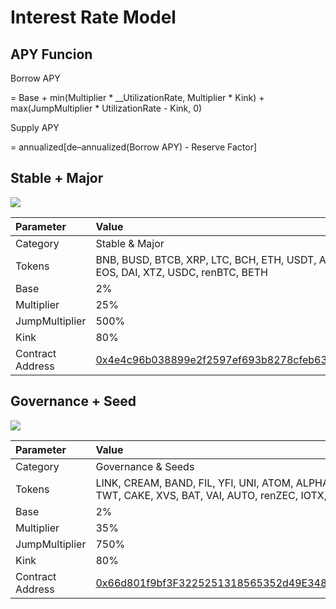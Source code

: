 # Interest Rate Model

## APY Funcion

Borrow APY

= Base + min\(Multiplier \* __UtilizationRate, Multiplier \* Kink\) + max\(JumpMultiplier \* UtilizationRate - Kink, 0\)



Supply APY

= annualized\[de–annualized\(Borrow APY\) - Reserve Factor\]

## Stable + Major

![](https://i.imgur.com/5aoSePr.png)

| Parameter | Value |
| :--- | :--- |
| Category | Stable & Major |
| Tokens | BNB, BUSD, BTCB, XRP, LTC, BCH, ETH, USDT, ADA, EOS, DAI, XTZ, USDC, renBTC, BETH |
| Base | 2% |
| Multiplier | 25% |
| JumpMultiplier | 500% |
| Kink | 80% |
| Contract Address | [0x4e4c96b038899e2f2597ef693b8278cfeb63e7db](https://bscscan.com/address/0x4e4c96b038899e2f2597ef693b8278cfeb63e7db) |

## Governance + Seed

![](https://i.imgur.com/Fg4vOj7.png)

| Parameter | Value |
| :--- | :--- |
| Category | Governance & Seeds |
| Tokens | LINK, CREAM, BAND, FIL, YFI, UNI, ATOM, ALPHA, TWT, CAKE, XVS, BAT, VAI, AUTO, renZEC, IOTX, SXP |
| Base | 2% |
| Multiplier | 35% |
| JumpMultiplier | 750% |
| Kink | 80% |
| Contract Address | [0x66d801f9bf3F3225251318565352d49E348aEB6d](https://bscscan.com/address/0x66d801f9bf3F3225251318565352d49E348aEB6d) |

